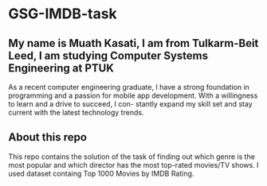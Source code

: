 # GSG-IMDB-task
## My name is Muath Kasati, I am from Tulkarm-Beit Leed, I am studying Computer Systems Engineering at PTUK
As a recent computer engineering graduate, I have a strong foundation in programming and a
passion for mobile app development. With a willingness to learn and a drive to succeed, I con-
stantly expand my skill set and stay current with the latest technology trends.

## About this repo
This repo contains the solution of the task of finding out which genre is the most popular and which director has the most top-rated movies/TV shows.
I used dataset containg Top 1000 Movies by IMDB Rating.
